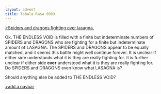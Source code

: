 ```yaml
---
layout: advent
title: Tabula Rasa 0003
---
```

[>Spiders and dragons fighting over lasagna.]()

Ok. THE ENDLESS VOID is filled with a finite but indeterminate numbers of SPIDERS and DRAGONS who are fighting for a finite but indeterminate amount of LASAGNA. The SPIDERS and DRAGONS appear to be equally matched, and it seems this battle might well continue forever. It is unclear if either side understands what it is they are really fighting for. It is further unclear if either side **ever** understood what it is they are really fighting for. Do SPIDERS and DRAGONS even know what LASAGNA is?

Should anything else be added to THE ENDLESS VOID?

[>add a navbar](0004.html)
